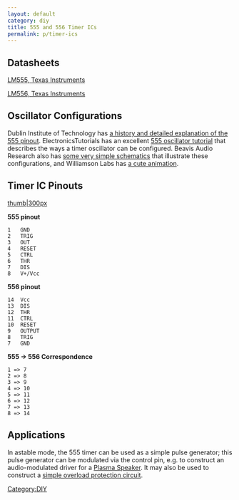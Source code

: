 ```yaml
---
layout: default
category: diy
title: 555 and 556 Timer ICs
permalink: p/timer-ics
---
```


Datasheets
----------

[LM555, Texas Instruments](http://www.ti.com/lit/ds/symlink/lm555.pdf)

[LM556, Texas Instruments](http://www.ti.com/lit/ds/symlink/lm556.pdf)

Oscillator Configurations
-------------------------

Dublin Institute of Technology has [a history and detailed explanation of the 555 pinout](http://www.electronics.dit.ie/staff/mtully/555%20folder/555%20timer.htm). ElectronicsTutorials has an excellent [555 oscillator tutorial](http://www.electronics-tutorials.ws/waveforms/555_oscillator.html) that describes the ways a timer oscillator can be configured. Beavis Audio Research also has [some very simple schematics](http://www.beavisaudio.com/library/555/555.htm) that illustrate these configurations, and Williamson Labs has [a cute animation](http://www.williamson-labs.com/480_555.htm).

Timer IC Pinouts
----------------

[thumb|300px](/File:555-556_pinout.png "wikilink")

**555 pinout**

    1   GND
    2   TRIG
    3   OUT
    4   RESET
    5   CTRL
    6   THR
    7   DIS
    8   V+/Vcc

**556 pinout**

    14  Vcc
    13  DIS
    12  THR
    11  CTRL
    10  RESET
    9   OUTPUT
    8   TRIG
    7   GND

**555 → 556 Correspondence**

    1 => 7
    2 => 8
    3 => 9
    4 => 10
    5 => 11
    6 => 12
    7 => 13
    8 => 14

Applications
------------

In astable mode, the 555 timer can be used as a simple pulse generator; this pulse generator can be modulated via the control pin, e.g. to construct an audio-modulated driver for a [Plasma Speaker](/Plasma_Speaker "wikilink"). It may also be used to construct a [simple overload protection circuit](http://creation-electronics.blogspot.com/2011/01/overload-protection-circuit-using-555.html).

[Category:DIY](/Category:DIY "wikilink")
